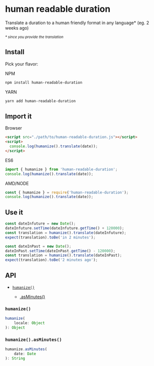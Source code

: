 # human readable duration

Translate a duration to a human friendly format in any language\* (eg. 2 weeks ago)

<small>_\* since you provide the translation_</small>

## Install

Pick your flavor:

NPM

```sh
npm install human-readable-duration
```

YARN

```sh
yarn add human-readable-duration
```

## Import it

Browser

```html
<script src="./path/to/human-readable-duration.js"></script>
<script>
  console.log(humanize().translate(date));
</script>
```

ES6

```js
import { humanize } from 'human-readable-duration';
console.log(humanize().translate(date));
```

AMD/NODE

```js
const { humanize } = require('human-readable-duration');
console.log(humanize().translate(date));
```

## Use it

```js
const dateInfuture = new Date();
dateInfuture.setTime(dateInfuture.getTime() + 120000);
const translation = humanize().translate(dateInfuture);
expect(translation).toBe('in 2 minutes');

const dateInPast = new Date();
dateInPast.setTime(dateInPast.getTime() - 120000);
const translation = humanize().translate(dateInPast);
expect(translation).toBe('2 minutes ago');
```

## API

- [`humanize()`](#humanize)

  - [.asMinutes()](#humanizeasminutes)

### `humanize()`

```js
humanize(
    locale: Object
): Object
```

### `humanize().asMinutes()`

```js
humanize.asMinutes(
    date: Date
): String
```
